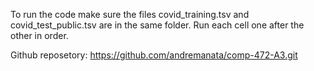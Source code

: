 To run the code make sure the files covid_training.tsv and covid_test_public.tsv are in the same folder.
Run each cell one after the other in order.

Github reposetory: https://github.com/andremanata/comp-472-A3.git 

